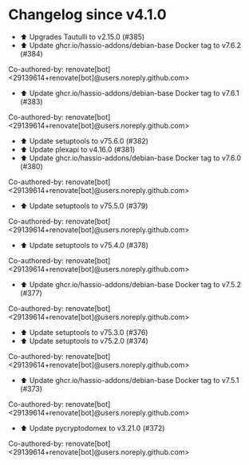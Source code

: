 # Changelog since v4.1.0
- ⬆️ Upgrades Tautulli to v2.15.0 (#385) 
- ⬆️ Update ghcr.io/hassio-addons/debian-base Docker tag to v7.6.2 (#384)

Co-authored-by: renovate[bot] <29139614+renovate[bot]@users.noreply.github.com> 
- ⬆️ Update ghcr.io/hassio-addons/debian-base Docker tag to v7.6.1 (#383)

Co-authored-by: renovate[bot] <29139614+renovate[bot]@users.noreply.github.com> 
- ⬆️ Update setuptools to v75.6.0 (#382) 
- ⬆️ Update plexapi to v4.16.0 (#381) 
- ⬆️ Update ghcr.io/hassio-addons/debian-base Docker tag to v7.6.0 (#380)

Co-authored-by: renovate[bot] <29139614+renovate[bot]@users.noreply.github.com> 
- ⬆️ Update setuptools to v75.5.0 (#379)

Co-authored-by: renovate[bot] <29139614+renovate[bot]@users.noreply.github.com> 
- ⬆️ Update setuptools to v75.4.0 (#378)

Co-authored-by: renovate[bot] <29139614+renovate[bot]@users.noreply.github.com> 
- ⬆️ Update ghcr.io/hassio-addons/debian-base Docker tag to v7.5.2 (#377)

Co-authored-by: renovate[bot] <29139614+renovate[bot]@users.noreply.github.com> 
- ⬆️ Update setuptools to v75.3.0 (#376) 
- ⬆️ Update setuptools to v75.2.0 (#374)

Co-authored-by: renovate[bot] <29139614+renovate[bot]@users.noreply.github.com> 
- ⬆️ Update ghcr.io/hassio-addons/debian-base Docker tag to v7.5.1 (#373)

Co-authored-by: renovate[bot] <29139614+renovate[bot]@users.noreply.github.com> 
- ⬆️ Update pycryptodomex to v3.21.0 (#372)

Co-authored-by: renovate[bot] <29139614+renovate[bot]@users.noreply.github.com> 

